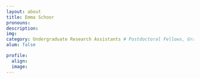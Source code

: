 ```yaml
---
layout: about
title: Emma Schoor
pronouns:
description:
img:
category: Undergraduate Research Assistants # Postdoctoral Fellows, Graduate Students, Postbac Research Assistants, Undergraduate Research Assistants
alum: false

profile:
  align:
  image:
---
```

